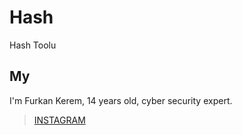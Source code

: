 # Hash
Hash Toolu


## My
I'm Furkan Kerem, 14 years old, cyber security expert.


> [INSTAGRAM](https://Instagram.com/fkerem.py/)
